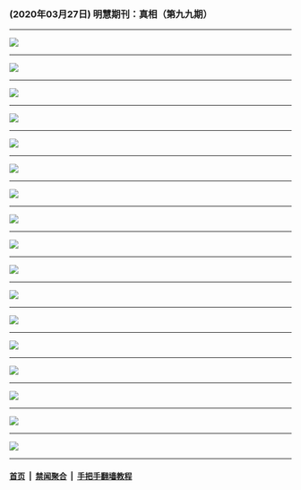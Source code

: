 ### (2020年03月27日) 明慧期刊：真相（第九九期） 

---

<img src="http://qikan.minghui.org/mhqkpage/qikanimage/2020/03/26/zx99-read-online1.png"/><hr/>
<img src="http://qikan.minghui.org/mhqkpage/qikanimage/2020/03/26/zx99-read-online2.png"/><hr/>
<img src="http://qikan.minghui.org/mhqkpage/qikanimage/2020/03/26/zx99-read-online3.png"/><hr/>
<img src="http://qikan.minghui.org/mhqkpage/qikanimage/2020/03/26/zx99-read-online4.png"/><hr/>
<img src="http://qikan.minghui.org/mhqkpage/qikanimage/2020/03/26/zx99-read-online5.png"/><hr/>
<img src="http://qikan.minghui.org/mhqkpage/qikanimage/2020/03/26/zx99-read-online6.png"/><hr/>
<img src="http://qikan.minghui.org/mhqkpage/qikanimage/2020/03/26/zx99-read-online7.png"/><hr/>
<img src="http://qikan.minghui.org/mhqkpage/qikanimage/2020/03/26/zx99-read-online8.png"/><hr/>
<img src="http://qikan.minghui.org/mhqkpage/qikanimage/2020/03/26/zx99-read-online9.png"/><hr/>
<img src="http://qikan.minghui.org/mhqkpage/qikanimage/2020/03/26/zx99-read-online10.png"/><hr/>
<img src="http://qikan.minghui.org/mhqkpage/qikanimage/2020/03/26/zx99-read-online11.png"/><hr/>
<img src="http://qikan.minghui.org/mhqkpage/qikanimage/2020/03/26/zx99-read-online12.png"/><hr/>
<img src="http://qikan.minghui.org/mhqkpage/qikanimage/2020/03/26/zx99-read-online13.png"/><hr/>
<img src="http://qikan.minghui.org/mhqkpage/qikanimage/2020/03/26/zx99-read-online14.png"/><hr/>
<img src="http://qikan.minghui.org/mhqkpage/qikanimage/2020/03/26/zx99-read-online15.png"/><hr/>
<img src="http://qikan.minghui.org/mhqkpage/qikanimage/2020/03/26/zx99-read-online16.png"/><hr/>
<img src="http://qikan.minghui.org/mhqkpage/qikanimage/2020/03/26/zx99-read-online17.png"/><hr/>


#### [首页](../../../..) &nbsp;|&nbsp; [禁闻聚合](https://github.com/gfw-breaker/banned-news) &nbsp;|&nbsp; [手把手翻墙教程](https://github.com/gfw-breaker/guides) 